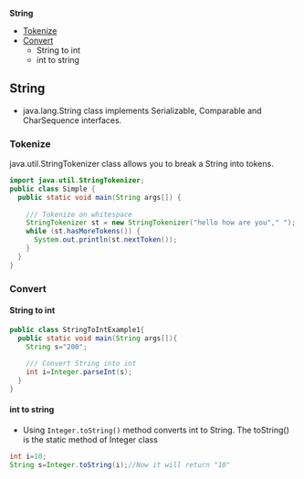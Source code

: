**String**
- [Tokenize](#tok)
- [Convert](#con)
  - String to int
  - int to string

## String
- java.lang.String class implements Serializable, Comparable and CharSequence interfaces.

<a name=tok></a>
### Tokenize
java.util.StringTokenizer class allows you to break a String into tokens.
```java
import java.util.StringTokenizer;  
public class Simple {  
  public static void main(String args[]) {  
  
    /// Tokenize on whitespace
    StringTokenizer st = new StringTokenizer("hello how are you"," ");
    while (st.hasMoreTokens()) {  
      System.out.println(st.nextToken());  
    } 
  }
}
```

<a name=con></a>
### Convert
#### String to int
```java
public class StringToIntExample1{  
  public static void main(String args[]){  
    String s="200";  
    
    /// Convert String into int
    int i=Integer.parseInt(s);
  }
}
```
#### int to string
- Using `Integer.toString()` method converts int to String. The toString() is the static method of Integer class
```java
int i=10;  
String s=Integer.toString(i);//Now it will return "10"  
```
